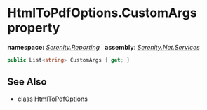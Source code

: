 # HtmlToPdfOptions.CustomArgs property
**namespace:** *[Serenity.Reporting](../../README.md#serenity.reporting-namespace)*   **assembly**: *[Serenity.Net.Services](../../README.md)*

```csharp
public List<string> CustomArgs { get; }
```

## See Also

* class [HtmlToPdfOptions](../HtmlToPdfOptions.md)